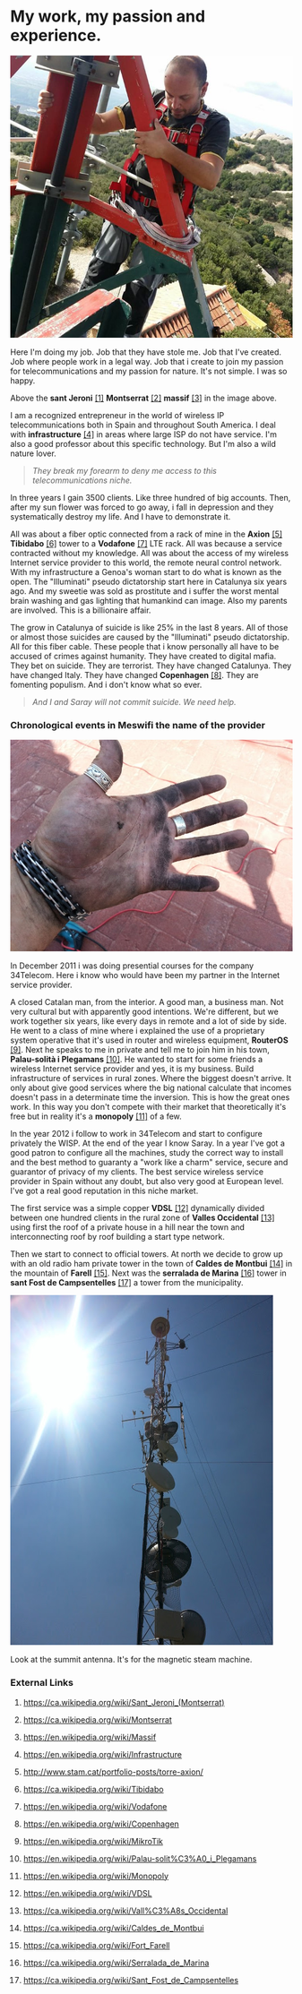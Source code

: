 # My work, my passion and experience.

![mounting a tower](../Images/35400228_456852041423980_6215908955487469568_o.jpg)

Here I'm doing my job. Job that they have stole me. Job that I've created. Job where people work in a legal way. Job that i create to join my passion for telecommunications and my passion for nature. It's not simple. I was so happy.

Above the **sant Jeroni** [[1]](https://ca.wikipedia.org/wiki/Sant_Jeroni_(Montserrat)) **Montserrat** [[2]](https://ca.wikipedia.org/wiki/Montserrat) **massif** [[3]](https://en.wikipedia.org/wiki/Massif) in the image above. 

I am a recognized entrepreneur in the world of wireless IP telecommunications both in Spain and throughout South America. I deal with **infrastructure** [[4]](https://en.wikipedia.org/wiki/Infrastructure) in areas where large ISP do not have service. I'm also a good professor about this specific technology. But I'm also a wild nature lover. 

> *They break my forearm to deny me access to this telecommunications niche.* 

In three years I gain 3500 clients. Like three hundred of big accounts. Then, after my sun flower was forced to go away, i fall in depression and they systematically destroy my life. And I have to demonstrate it. 

All was about a fiber optic connected from a rack of mine in the **Axion** [[5]](http://www.stam.cat/portfolio-posts/torre-axion/) **Tibidabo** [[6]](https://ca.wikipedia.org/wiki/Tibidabo) tower to a **Vodafone** [[7]](https://en.wikipedia.org/wiki/Vodafone) LTE rack. All was because a service contracted without my knowledge. All was about the access of my wireless Internet service provider to this world, the remote neural control network. With my infrastructure a Genoa's woman start to do what is known as the open. The "Illuminati" pseudo dictatorship start here in Catalunya six years ago. And my sweetie was sold as prostitute and i suffer the worst mental brain washing and gas lighting that humankind can image. Also my parents are involved. This is a billionaire affair. 

The grow in Catalunya of suicide is like 25% in the last 8 years. All of those or almost those suicides are caused by the "Illuminati" pseudo dictatorship. All for this fiber cable. These people that i know personally all have to be accused of crimes against humanity. They have created to digital mafia. They bet on suicide. They are terrorist. They have changed Catalunya. They have changed Italy. They have changed **Copenhagen** [[8]](https://en.wikipedia.org/wiki/Copenhagen). They are fomenting populism. And i don't know what so ever.

> *And I and Saray will not commit suicide. We need help.* 

### Chronological events in Meswifi the name of the provider

![work as an operator](../Images/20130723_135016.jpg)

In December 2011 i was doing presential courses for the company 34Telecom. Here i know who would have been my partner in the Internet service provider. 

A closed Catalan man, from the interior. A good man, a business man. Not very cultural but with apparently good intentions. We're different, but we work together six years, like every days in remote and a lot of side by side. He went to a class of mine where i explained the use of a proprietary system operative that it's used in router and wireless equipment, **RouterOS** [[9]](https://en.wikipedia.org/wiki/MikroTik). Next he speaks to me in private and tell me to join him in his town, **Palau-solità i Plegamans** [[10]](https://en.wikipedia.org/wiki/Palau-solit%C3%A0_i_Plegamans). He wanted to start for some friends a wireless Internet service provider and yes, it is my business. Build infrastructure of services in rural zones. Where the biggest doesn't arrive. It only about give good services where the big national calculate that incomes doesn't pass in a determinate time the inversion. This is how the great ones work. In this way you don't compete with their market that theoretically it's free but in reality it's a **monopoly** [[11]](https://en.wikipedia.org/wiki/Monopoly) of a few. 

In the year 2012 i follow to work in 34Telecom and start to configure privately the WISP. At the end of the year I know Saray. In a year I've got a good patron to configure all the machines, study the correct way to install and the best method to guaranty a "work like a charm" service, secure and guarantor of privacy of my clients. The best service wireless service provider in Spain without any doubt, but also very good at European level. I've got a real good reputation in this niche market.

The first service was a simple copper **VDSL** [[12]](https://en.wikipedia.org/wiki/VDSL) dynamically divided between one hundred clients in the rural zone of **Valles Occidental** [[13]](https://ca.wikipedia.org/wiki/Vall%C3%A8s_Occidental) using first the roof of a private house in a hill near the town and interconnecting roof by roof building a start type network.

Then we start to connect to official towers. At north we decide to grow up with an old radio ham private tower in the town of **Caldes de Montbui** [[14]](https://ca.wikipedia.org/wiki/Caldes_de_Montbui) in the mountain of **Farell** [[15]](https://ca.wikipedia.org/wiki/Fort_Farell). Next was the **serralada de Marina** [[16]](https://ca.wikipedia.org/wiki/Serralada_de_Marina) tower in **sant Fost de Campsentelles** [[17]](https://ca.wikipedia.org/wiki/Sant_Fost_de_Campsentelles) a tower from the municipality.

![sant Fost](../Images/1367578604315.jpg)

Look at the summit antenna. It's for the magnetic steam machine.

### External Links

1. https://ca.wikipedia.org/wiki/Sant_Jeroni_(Montserrat)

2. https://ca.wikipedia.org/wiki/Montserrat

3. https://en.wikipedia.org/wiki/Massif

4. https://en.wikipedia.org/wiki/Infrastructure

5. http://www.stam.cat/portfolio-posts/torre-axion/

6. https://ca.wikipedia.org/wiki/Tibidabo

7. https://en.wikipedia.org/wiki/Vodafone

8. https://en.wikipedia.org/wiki/Copenhagen

9. https://en.wikipedia.org/wiki/MikroTik

10. https://en.wikipedia.org/wiki/Palau-solit%C3%A0_i_Plegamans

11. https://en.wikipedia.org/wiki/Monopoly

12. https://en.wikipedia.org/wiki/VDSL

13. https://ca.wikipedia.org/wiki/Vall%C3%A8s_Occidental

14. https://ca.wikipedia.org/wiki/Caldes_de_Montbui

15. https://ca.wikipedia.org/wiki/Fort_Farell

16. https://ca.wikipedia.org/wiki/Serralada_de_Marina

17. https://ca.wikipedia.org/wiki/Sant_Fost_de_Campsentelles

    